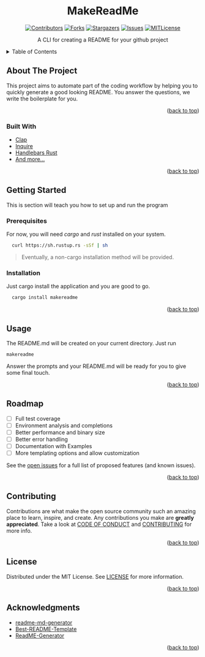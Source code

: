 <a align="center" name="readme-top"></a>




<!-- PROJECT LOGO -->
<br />
<div align="center">
  <h1 align="center">MakeReadMe</h1>

<!-- PROJECT SHIELDS -->
[![Contributors][contributors-shield]][contributors-url]
[![Forks][forks-shield]][forks-url]
[![Stargazers][stars-shield]][stars-url]
[![Issues][issues-shield]][issues-url]
[![MITLicense][license-shield]][license-url]
  <p align="center">
    A CLI for creating a README for your github project
 
  </p>
</div>


<!-- TABLE OF CONTENTS -->
<details>
  <summary>Table of Contents</summary>
  <ol>
    <li>
      <a href="#about-the-project">About The Project</a>
      <ul>
        <li><a href="#built-with">Built With</a></li>
      </ul>
    </li>
    <li>
      <a href="#getting-started">Getting Started</a>
      <ul>
        <li><a href="#prerequisites">Prerequisites</a></li>
        <li><a href="#installation">Installation</a></li>
      </ul>
    </li>
    <li><a href="#usage">Usage</a></li>
    <li><a href="#roadmap">Roadmap</a></li>
    <li><a href="#contributing">Contributing</a></li>
    <li><a href="#license">License</a></li>
    <li><a href="#acknowledgments">Acknowledgments</a></li>
  </ol>
</details>



<!-- ABOUT THE PROJECT -->
## About The Project
This project aims to automate part of the coding workflow by helping you to quickly generate a good looking README. You answer the questions, we write the boilerplate for you.


<p align="right">(<a href="#readme-top">back to top</a>)</p>


### Built With
- [Clap](https://github.com/clap-rs/clap)
- [Inquire](https://github.com/mikaelmello/inquire)
- [Handlebars Rust](https://github.com/sunng87/handlebars-rust)
- [And more...](/Cargo.toml)


<p align="right">(<a href="#readme-top">back to top</a>)</p>


<!-- GETTING STARTED -->
## Getting Started
  This is section will teach you how to set up and run the program

### Prerequisites
  For now, you will need *cargo* and *rust* installed on your system.
  ```sh
    curl https://sh.rustup.rs -sSf | sh 
  ```
  > Eventually, a non-cargo installation method will be provided.

### Installation
  Just cargo install the application and you are good to go.
````sh
  cargo install makereadme
``````

<p align="right">(<a href="#readme-top">back to top</a>)</p>



<!-- USAGE EXAMPLES -->
## Usage
  The README.md will be created on your current directory.
  Just run 
  ```sh
  makereadme
  ```
  Answer the prompts and your README.md will be ready for you to give some final touch.


<p align="right">(<a href="#readme-top">back to top</a>)</p>


<!-- ROADMAP -->
## Roadmap
 - [ ] Full test coverage
 - [ ] Environment analysis and completions
 - [ ] Better performance and binary size
 - [ ] Better error handling
 - [ ] Documentation with Examples
 - [ ] More templating options and allow customization

See the [open issues](https://github.com/github_username/repo_name/issues) for a full list of proposed features (and known issues).

<p align="right">(<a href="#readme-top">back to top</a>)</p>

<!-- CONTRIBUTING -->
## Contributing

Contributions are what make the open source community such an amazing place to learn, inspire, and create. Any contributions you make are **greatly appreciated**.
Take a look at [CODE OF CONDUCT](/CODE_OF_CONDUCT.md) and [CONTRIBUTING](/CONTRIBUTING.md) for more info.

<p align="right">(<a href="#readme-top">back to top</a>)</p>

<!-- LICENSE -->
## License

Distributed under the MIT License. See [LICENSE](/LICENSE) for more information.

<p align="right">(<a href="#readme-top">back to top</a>)</p>


<!-- ACKNOWLEDGMENTS -->
## Acknowledgments
  - [readme-md-generator](https://github.com/kefranabg/readme-md-generator)
  - [Best-README-Template](https://github.com/othneildrew/Best-README-Template)
  - [ReadME-Generator](https://github.com/ShaanCoding/ReadME-Generator)


<p align="right">(<a href="#readme-top">back to top</a>)</p>


<!-- MARKDOWN LINKS & IMAGES -->
<!-- https://www.markdownguide.org/basic-syntax/#reference-style-links -->
[contributors-shield]: https://img.shields.io/github/contributors/caio-bernardo/MakeReadme.svg?style=for-the-badge  
[contributors-url]: https://github.com/caio-bernardo/MakeReadme/graphs/contributors
[forks-shield]: https://img.shields.io/github/forks/caio-bernardo/MakeReadme.svg?style=for-the-badge  
[forks-url]: https://github.com/caio-bernardo/MakeReadme/network/members
[stars-shield]: https://img.shields.io/github/stars/caio-bernardo/MakeReadme.svg?style=for-the-badge   
[stars-url]: https://github.com/caio-bernardo/MakeReadme/stargazers
[issues-shield]: https://img.shields.io/github/issues/caio-bernardo/MakeReadme.svg?style=for-the-badge   
[issues-url]: https://github.com/caio-bernardo/MakeReadme/issues
[license-shield]: https://img.shields.io/github/license/caio-bernardo/MakeReadme.svg?style=for-the-badge  
[license-url]: https://github.com/caio-bernardo/MakeReadme/blob/master/LICENSE
